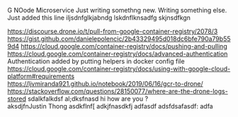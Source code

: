 G
NOode Microservice
Just writing somethng new. 
Writing something else.
Just added this line
iljsdnfglkjabndg
lskdnflknsadfg
skjnsdfkgn

https://discourse.drone.io/t/pull-from-google-container-registry/2078/3
https://gist.github.com/danielepolencic/2b43329495d018dc6bfe790a79b559d4
https://cloud.google.com/container-registry/docs/pushing-and-pulling
https://cloud.google.com/container-registry/docs/advanced-authentication
Authentication added by putting helpers in docker config file 
https://cloud.google.com/container-registry/docs/using-with-google-cloud-platform#requirements
https://ljvmiranda921.github.io/notebook/2019/06/16/gcr-to-drone/
https://stackoverflow.com/questions/28150077/where-are-the-drone-logs-stored
sdalkfalkdsf
al;dksfnasd
hi how are you ?  
aksdjfnJustin Thong 
asdkflnf[
adkjfnasdkfj
adfasdf
adsfdsafasdf:
adfa
